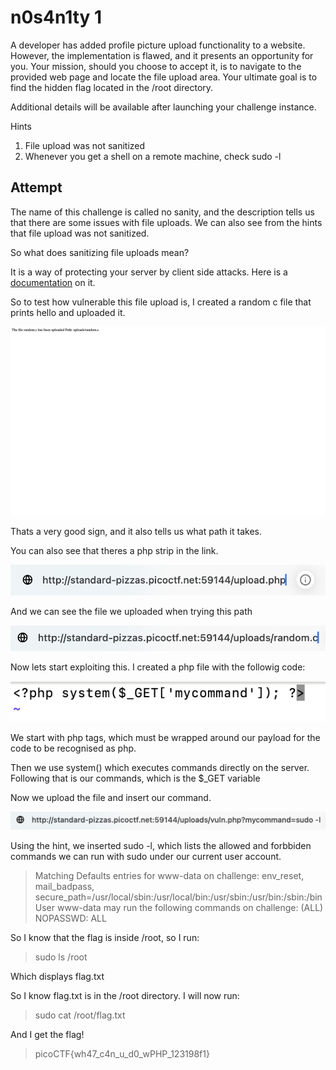 # n0s4n1ty 1

A developer has added profile picture upload functionality to a website. However, the implementation is flawed, and it presents an opportunity for you. Your mission, should you choose to accept it, is to navigate to the provided web page and locate the file upload area. Your ultimate goal is to find the hidden flag located in the /root directory. 

Additional details will be available after launching your challenge instance.

Hints
1. File upload was not sanitized
2. Whenever you get a shell on a remote machine, check sudo -l

## Attempt
The name of this challenge is called no sanity, and the description tells us that there are some issues with file uploads. We can also see from the hints that file upload was not sanitized.

So what does sanitizing file uploads mean?

It is a way of protecting your server by client side attacks. Here is a [documentation](https://cheatsheetseries.owasp.org/cheatsheets/File_Upload_Cheat_Sheet.html) on it.

So to test how vulnerable this file upload is, I created a random c file that prints hello and uploaded it.

![test](pics/pic1.png)

Thats a very good sign, and it also tells us what path it takes.

You can also see that theres a php strip in the link.

![test](pics/pic2.png)

And we can see the file we uploaded when trying this path

![test](pics/pic3.png)

Now lets start exploiting this. I created a php file with the followig code:

![test](pics/pic4.png)

We start with php tags, <?php  ?> which must be wrapped around our payload for the code to be recognised as php.

Then we use system() which executes commands directly on the server. Following that is our commands, which is the $_GET variable

Now we upload the file and insert our command.

![pic](pics/pic5.png)

Using the hint, we inserted sudo -l, which lists the allowed and forbbiden commands we can run with sudo under our current user account.

> Matching Defaults entries for www-data on challenge: env_reset, mail_badpass, secure_path=/usr/local/sbin\:/usr/local/bin\:/usr/sbin\:/usr/bin\:/sbin\:/bin User www-data may run the following commands on challenge: (ALL) NOPASSWD: ALL

So I know that the flag is inside /root, so I run:

> sudo ls /root

Which displays flag.txt

So I know flag.txt is in the /root directory. I will now run:

> sudo cat /root/flag.txt

And I get the flag!

> picoCTF{wh47_c4n_u_d0_wPHP_123198f1}